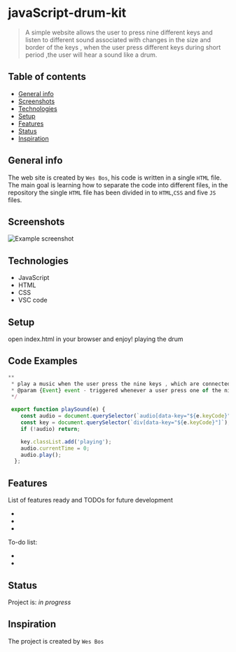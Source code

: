 # javaScript-drum-kit 

> A simple website allows the user to press nine different keys and listen to different sound associated with changes in the size and border of the keys , when the user press different keys during short period  ,the user will hear a sound like a drum. 

## Table of contents
* [General info](#general-info)
* [Screenshots](#screenshots)
* [Technologies](#technologies)
* [Setup](#setup)
* [Features](#features)
* [Status](#status)
* [Inspiration](#inspiration)


## General info

The web site is created by `Wes Bos`, his code is written in a single `HTML` file. The main goal is learning how to separate the code into different files, in the repository the single `HTML` file has been divided in to `HTML`,`CSS` and five `JS` files.

## Screenshots
![Example screenshot](img/screenShot.png)

## Technologies
* JavaScript
* HTML
* CSS
* VSC code


## Setup
open index.html in your browser and enjoy! playing the drum 

## Code Examples

```js
**
 * play a music when the user press the nine keys , which are connected to audio files 
 * @param {Event} event - triggered whenever a user press one of the nine keys 
 */

 export function playSound(e) {
    const audio = document.querySelector(`audio[data-key="${e.keyCode}"]`);
    const key = document.querySelector(`div[data-key="${e.keyCode}"]`);
    if (!audio) return;

    key.classList.add('playing');
    audio.currentTime = 0;
    audio.play();
  };
```


## Features
List of features ready and TODOs for future development

* 
* 
* 

To-do list:

* 
* 

## Status
Project is: _in progress_

## Inspiration
The project is created by `Wes Bos`
